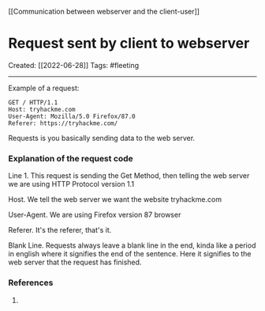 [[Communication between webserver and the client-user]]

# Request sent by client to webserver
Created:  [[2022-06-28]]
Tags: #fleeting 

---
Example of a request:
```http
GET / HTTP/1.1
Host: tryhackme.com
User-Agent: Mozilla/5.0 Firefox/87.0
Referer: https://tryhackme.com/

```

Requests is you basically sending data to the web server.  

### Explanation of the request code
Line 1. This request is sending the Get Method, then telling the web server we are using HTTP Protocol version 1.1

Host. We tell the web server we want the website tryhackme.com

User-Agent. We are using Firefox version 87 browser

Referer. It's the referer, that's it. 

Blank Line. Requests always leave a blank line in the end, kinda like a period in english where it signifies the end of the sentence. Here it signifies to the web server that the request has finished. 













### References
1. 